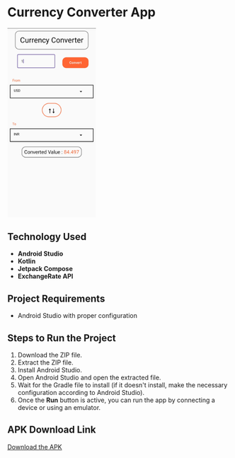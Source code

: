 # Currency Converter App

<img src="assets/img.jpg" alt="Currency Converter App" width="200">

## Technology Used
- **Android Studio**
- **Kotlin**
- **Jetpack Compose**
- **ExchangeRate API**

## Project Requirements
- Android Studio with proper configuration

## Steps to Run the Project
1. Download the ZIP file.
2. Extract the ZIP file.
3. Install Android Studio.
4. Open Android Studio and open the extracted file.
5. Wait for the Gradle file to install (if it doesn't install, make the necessary configuration according to Android Studio).
6. Once the **Run** button is active, you can run the app by connecting a device or using an emulator.

## APK Download Link
[Download the APK](https://drive.google.com/file/d/1G0EBw_Z-xXV180yp5CeEkei9JB-jL8Ap/view?usp=drive_link)
